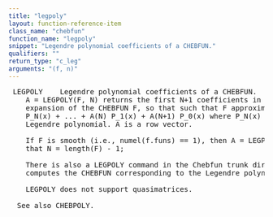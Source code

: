 ```yaml
---
title: "legpoly"
layout: function-reference-item
class_name: "chebfun"
function_name: "legpoly"
snippet: "Legendre polynomial coefficients of a CHEBFUN."
qualifiers: ""
return_type: "c_leg"
arguments: "(f, n)"
---
```


<pre class="help-text"> LEGPOLY    Legendre polynomial coefficients of a CHEBFUN.
    A = LEGPOLY(F, N) returns the first N+1 coefficients in the Legendre series
    expansion of the CHEBFUN F, so that such that F approximately equals A(1)
    P_N(x) + ... + A(N) P_1(x) + A(N+1) P_0(x) where P_N(x) denotes the N-th
    Legendre polynomial. A is a row vector.
 
    If F is smooth (i.e., numel(f.funs) == 1), then A = LEGPOLY(F) will assume
    that N = length(F) - 1;
 
    There is also a LEGPOLY command in the Chebfun trunk directory which
    computes the CHEBFUN corresponding to the Legendre polynomial P_n(x).
 
    LEGPOLY does not support quasimatrices.
 
  See also CHEBPOLY.
</pre>